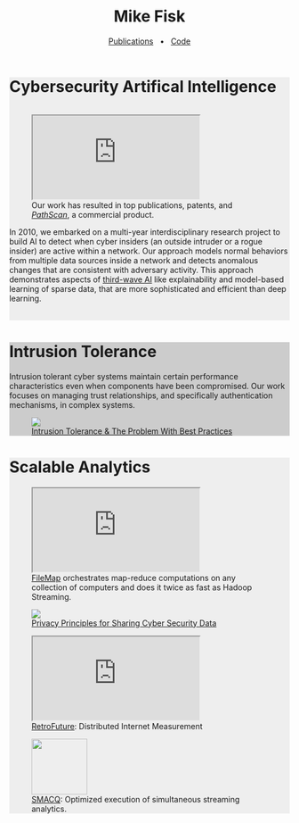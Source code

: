 <div id="header_wrap" class="outer">
<header class="inner">
<h1 id="project_title">Mike Fisk</h1>

<div id="linkbar"><a href="https://scholar.google.com/citations?user=4ynNtvkAAAAJ">Publications</a>
  &nbsp;&nbsp;&bull;&nbsp;&nbsp; <a href="https://github.com/mfisk">Code</a></div>
</header>
</div>


<div class="inner" style="background: #eee">


<h1>Cybersecurity Artifical Intelligence</h1>


<figure style="float:right">
    <iframe class="cinema" src="http://www.youtube.com/embed/8s4TtNNvZL4?rel=0&controls=0&modestbranding=1&showinfo=0&origin=http://otowi.net" allowfullscreen></iframe>
    <figcaption>Our work has resulted in top publications, patents, and <a href="http://www.ey.com/gl/en/services/advisory/ey-los-alamos-national-laboratory---pathscan"><i>PathScan</i></a>, a commercial product.</figcaption>
</figure>

<p>In 2010, we embarked on a multi-year interdisciplinary research project to build AI to detect when cyber insiders (an outside intruder or a rogue insider) are active within a network.
Our approach models normal behaviors from multiple data sources inside a network and detects anomalous changes that are consistent with adversary activity.   This approach demonstrates  aspects of <a href="https://www.youtube.com/watch?v=-O01G3tSYpU">third-wave AI</a> like explainability and model-based learning of sparse data,  that are more sophisticated and efficient than deep learning.
</p>

<br style="clear:right" />

</div>
   
<div class="inner" style="background: #ccc" >

<h1>Intrusion Tolerance</h1>

<p>Intrusion tolerant cyber systems maintain certain performance characteristics even when components have been compromised.  Our work focuses on managing trust relationships, and specifically authentication mechanisms, in complex systems. 
</p>

<figure>
   <a href="https://drive.google.com/file/d/1b1WOWxBtCcmk_N_KQ0FwoaYG-I-fvu0W"><img src="https://lh3.googleusercontent.com/ePhGigwp8qIouydHnj2YXzeNA_qlu4Wh5KrnFLkyRG74fvlMh7qjaMPucqQxSQX6RBCoeg"><figcaption>Intrusion Tolerance &amp; The Problem With Best Practices</figcaption></a>
</figure>

</div>

<div class="inner" style="background-color: #eee">

<h1>Scalable Analytics</h1>

<figure>
    <iframe class="tv" src="http://www.youtube.com/embed/bewEtDupC10?rel=0&controls=0&modestbranding=1&showinfo=0&origin=http://otowi.net" allowfullscreen></iframe>
    <figcaption><a href="/filemap">FileMap</a> orchestrates map-reduce computations on any collection of computers and does it twice as fast as Hadoop Streaming.  </figcaption>
</figure>

<figure>
   <a href="https://drive.google.com/file/d/12IIMmHmOh2IT1SSlmPNpXoHz-LN-PflM/view"><img src="https://drive.google.com/thumbnail?id=12IIMmHmOh2IT1SSlmPNpXoHz-LN-PflM"/></a>
   <figcaption><a href="https://drive.google.com/file/d/12IIMmHmOh2IT1SSlmPNpXoHz-LN-PflM/view">Privacy Principles for Sharing Cyber Security Data</a></figcaption>
</figure>


<figure>
   <div style="height: auto;">
   <iframe class="tv" src="http://www.youtube.com/embed/Umv4-PkpT1I?rel=0&controls=0&modestbranding=1&showinfo=0&origin=http://otowi.net" allowfullscreen></iframe>
   </div>
    <figcaption><a href="https://ant.isi.edu/retrofuture/index.html">RetroFuture</a>: Distributed Internet Measurement</figcaption>
</figure>

<figure>
	<a href="http://smacq.sf.net"><img style="width: 100px" src="http://smacq.sourceforge.net/icon.png"/></a>
	<figcaption><a href="http://smacq.sf.net">SMACQ</a>: Optimized execution of simultaneous streaming analytics.</figcaption>
</figure>


</div>

